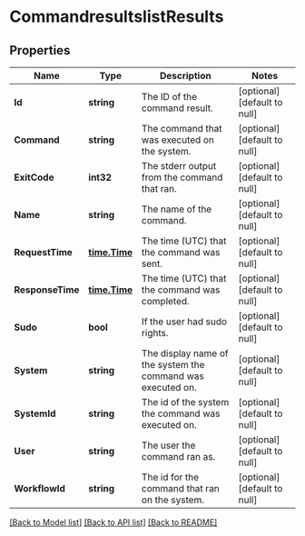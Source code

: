 # CommandresultslistResults

## Properties
Name | Type | Description | Notes
------------ | ------------- | ------------- | -------------
**Id** | **string** | The ID of the command result. | [optional] [default to null]
**Command** | **string** | The command that was executed on the system. | [optional] [default to null]
**ExitCode** | **int32** | The stderr output from the command that ran. | [optional] [default to null]
**Name** | **string** | The name of the command. | [optional] [default to null]
**RequestTime** | [**time.Time**](time.Time.md) | The time (UTC) that the command was sent. | [optional] [default to null]
**ResponseTime** | [**time.Time**](time.Time.md) | The time (UTC) that the command was completed. | [optional] [default to null]
**Sudo** | **bool** | If the user had sudo rights. | [optional] [default to null]
**System** | **string** | The display name of the system the command was executed on. | [optional] [default to null]
**SystemId** | **string** | The id of the system the command was executed on. | [optional] [default to null]
**User** | **string** | The user the command ran as. | [optional] [default to null]
**WorkflowId** | **string** | The id for the command that ran on the system. | [optional] [default to null]

[[Back to Model list]](../README.md#documentation-for-models) [[Back to API list]](../README.md#documentation-for-api-endpoints) [[Back to README]](../README.md)

